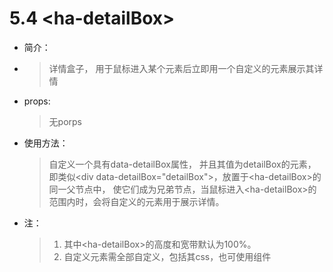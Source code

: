 # 5.4 &lt;ha-detailBox>

- 简介：
- 
  > 详情盒子， 用于鼠标进入某个元素后立即用一个自定义的元素展示其详情

- props:
  
  > 无porps

- 使用方法：

  >  自定义一个具有data-detailBox属性， 并且其值为detailBox的元素，即类似&lt;div data-detailBox="detailBox">，放置于&lt;ha-detailBox>的同一父节点中， 使它们成为兄弟节点，当鼠标进入&lt;ha-detailBox>的范围内时，会将自定义的元素用于展示详情。

- 注：

  > 1. 其中&lt;ha-detailBox>的高度和宽带默认为100%。
  > 2. 自定义元素需全部自定义，包括其css，也可使用组件